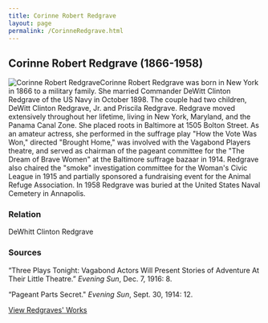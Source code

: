 ```yaml
---
title: Corinne Robert Redgrave
layout: page
permalink: /CorinneRedgrave.html
---
```


## Corinne Robert Redgrave (1866-1958)
<div style="float: left"><img src="https://elizajames.github.io/WLCB_draft/assets/img/CorinneRedgrave.jpg" alt="Corinne Robert Redgrave"></div>

Corinne Robert Redgrave was born in New York in 1866 to a military family. She married Commander DeWitt Clinton Redgrave of the US Navy in October 1898. The couple had two children, DeWitt Clinton Redgrave, Jr. and Priscila Redgrave. Redgrave moved extensively throughout her lifetime, living in New York, Maryland, and the Panama Canal Zone. She placed roots in Baltimore at 1505 Bolton Street. As an amateur actress, she performed in the suffrage play "How the Vote Was Won," directed "Brought Home," was involved with the Vagabond Players theatre, and served as chairman of the pageant committee for the "The Dream of Brave Women" at the Baltimore suffrage bazaar in 1914. Redgrave also chaired the "smoke" investigation committee for the Woman's Civic League in 1915 and partially sponsored a fundraising event for the Animal Refuge Association. In 1958 Redgrave was buried at the United States Naval Cemetery in Annapolis.

### Relation 

DeWhitt Clinton Redgrave

### Sources

“Three Plays Tonight: Vagabond Actors Will Present Stories of Adventure At Their Little Theatre.” *Evening Sun*, Dec. 7, 1916: 8.

“Pageant Parts Secret." *Evening Sun*, Sept. 30, 1914: 12.

[View Redgraves' Works](https://elizajames.github.io/WLCB_draft/browse.html#redgrave)
